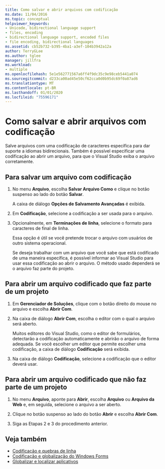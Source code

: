 ```yaml
---
title: Como salvar e abrir arquivos com codificação
ms.date: 11/04/2016
ms.topic: conceptual
helpviewer_keywords:
- Unicode, bidirectional language support
- files, encoding
- bidirectional language support, encoded files
- file encoding, bidirectional languages
ms.assetid: cb52b732-b395-4ba1-a3ef-104b3942a12a
author: TerryGLee
ms.author: tglee
manager: jillfra
ms.workload:
- multiple
ms.openlocfilehash: 5e1e562771567a6ff4f9dc35c9e98ceb5441a074
ms.sourcegitcommit: d233ca00ad45e50cf62cca0d0b95dc69f0a87ad6
ms.translationtype: MT
ms.contentlocale: pt-BR
ms.lasthandoff: 01/01/2020
ms.locfileid: "75596171"
---
```

# <a name="how-to-save-and-open-files-with-encoding"></a>Como salvar e abrir arquivos com codificação

Salve arquivos com uma codificação de caracteres específica para dar suporte a idiomas bidirecionais. Também é possível especificar uma codificação ao abrir um arquivo, para que o Visual Studio exiba o arquivo corretamente.

## <a name="to-save-a-file-with-encoding"></a>Para salvar um arquivo com codificação

1. No menu **Arquivo**, escolha **Salvar Arquivo Como** e clique no botão suspenso ao lado do botão **Salvar**.

     A caixa de diálogo **Opções de Salvamento Avançadas** é exibida.

2. Em **Codificação**, selecione a codificação a ser usada para o arquivo.

3. Opcionalmente, em **Terminações de linha**, selecione o formato para caracteres de final de linha.

     Essa opção é útil se você pretende trocar o arquivo com usuários de outro sistema operacional.

     Se deseja trabalhar com um arquivo que você sabe que está codificado de uma maneira específica, é possível informar ao Visual Studio para usar essa codificação ao abrir o arquivo. O método usado dependerá se o arquivo faz parte do projeto.

## <a name="to-open-an-encoded-file-that-is-part-of-a-project"></a>Para abrir um arquivo codificado que faz parte de um projeto

1. Em **Gerenciador de Soluções**, clique com o botão direito do mouse no arquivo e escolha **Abrir Com**.

2. Na caixa de diálogo **Abrir Com**, escolha o editor com o qual o arquivo será aberto.

     Muitos editores do Visual Studio, como o editor de formulários, detectarão a codificação automaticamente e abrirão o arquivo de forma adequada. Se você escolher um editor que permite escolher uma codificação, a caixa de diálogo **Codificação** será exibida.

3. Na caixa de diálogo **Codificação**, selecione a codificação que o editor deverá usar.

## <a name="to-open-an-encoded-file-that-is-not-part-of-a-project"></a>Para abrir um arquivo codificado que não faz parte de um projeto

1. No menu **Arquivo**, aponte para **Abrir**, escolha **Arquivo** ou **Arquivo da Web** e, em seguida, selecione o arquivo a ser aberto.

2. Clique no botão suspenso ao lado do botão **Abrir** e escolha **Abrir Com**.

3. Siga as Etapas 2 e 3 do procedimento anterior.

## <a name="see-also"></a>Veja também

- [Codificação e quebras de linha](encodings-and-line-breaks.md)
- [Codificação e globalização do Windows Forms](/dotnet/framework/winforms/advanced/encoding-and-windows-forms-globalization)
- [Globalizar e localizar aplicativos](../ide/globalizing-and-localizing-applications.md)
